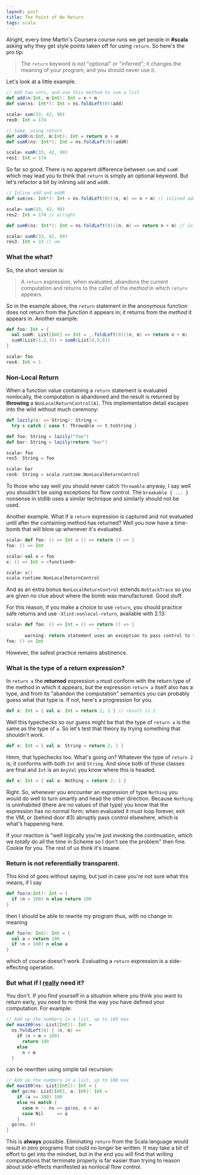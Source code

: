 ```yaml
---
layout: post
title: The Point of No Return
tags: scala
---
```


Alright, every time Martin's Coursera course runs we get people in **#scala** asking why they get style points taken off for using `return`. So here's the pro tip:

> The `return` keyword is not "optional" or "inferred"; it changes the meaning of your program, and you should never use it.

Let's look at a little example.

```scala
// Add two ints, and use this method to sum a list
def add(n:Int, m:Int): Int = n + m
def sum(ns: Int*): Int = ns.foldLeft(0)(add)

scala> sum(33, 42, 99)
res0: Int = 174

// Same, using return 
def addR(n:Int, m:Int): Int = return n + m
def sumR(ns: Int*): Int = ns.foldLeft(0)(addR)

scala> sumR(33, 42, 99)
res1: Int = 174
```

So far so good. There is no apparent difference between `sum` and `sumR` which may lead you to think that `return` is simply an optional keyword. But let's refactor a bit by inlining `add` and `addR`.

```scala
// Inline add and addR
def sum(ns: Int*): Int = ns.foldLeft(0)((n, m) => n + m) // inlined add

scala> sum(33, 42, 99)
res2: Int = 174 // alright

def sumR(ns: Int*): Int = ns.foldLeft(0)((n, m) => return n + m) // inlined addR

scala> sumR(33, 42, 99)
res3: Int = 33 // um.
``` 

### What the what?

So, the short version is:

> A `return` expression, when evaluated, abandons the current computation and returns to the caller of the *method* in which `return` appears.

So in the example above, the `return` statement in the anonymous function does not return from the *function* it appears in; it returns from the *method* it appears in. Another example:

```scala
def foo: Int = { 
  val sumR: List[Int] => Int = _.foldLeft(0)((n, m) => return n + m)
  sumR(List(1,2,3)) + sumR(List(4,5,6))
}

scala> foo
res4: Int = 1
```


### Non-Local Return

When a function value containing a `return` statement is evaluated nonlocally, the computation is abandoned and the result is returned by **throwing** a `NonLocalReturnControl[A]`. This implementation detail escapes into the wild without much ceremony:

```scala
def lazily(s: => String): String = 
  try s catch { case t: Throwable => t.toString }

def foo: String = lazily("foo")
def bar: String = lazily(return "bar")

scala> foo
res5: String = foo

scala> bar
res6: String = scala.runtime.NonLocalReturnControl
```

To those who say well you should never catch `Throwable` anyway, I say well you shouldn't be using exceptions for flow control. The `breakable { ... }` nonsense in stdlib uses a similar technique and similarly should not be used.

Another example. What if a `return` expression is captured and not evaluated until after the containing method has returned? Well you now have a time-bomb that will blow up whenever it's evaluated.

```scala
scala> def foo: () => Int = () => return () => 1
foo: () => Int

scala> val x = foo
x: () => Int = <function0>

scala> x()
scala.runtime.NonLocalReturnControl
```

And as an extra bonus `NonLocalReturnControl` extends `NoStackTrace` so you are given no clue about where the bomb was manufactured. Good stuff.

For this reason, if you make a choice to use `return`, you should practice safe returns and use `-Xlint:nonlocal-return`, available with 2.13:

```scala
scala> def foo: () => Int = () => return () => 1
                                  ^
       warning: return statement uses an exception to pass control to the caller of the enclosing named method foo
foo: () => Int
```

However, the safest practice remains abstinence.

### What is the type of a return expression?

In `return a` the **returned** expression `a` must conform with the return type of the method in which it appears, but the expression `return a` itself also has a type, and from its "abandon the computation" semantics you can probably guess what that type is. If not, here's a progression for you.

```scala
def x: Int = { val a: Int = return 2; 1 } // result is 2
```

Well this typechecks so our guess might be that the type of `return a` is the same as the type of `a`. So let's test that theory by trying something that shouldn't work.

```scala
def x: Int = { val a: String = return 2; 1 } 
```

Hmm, that typechecks too. What's going on? Whatever the type of `return 2` is, it conforms with both `Int` and `String`. And since both of those classes are final and `Int` is an `AnyVal` you know where this is headed.

```scala
def x: Int = { val a: Nothing = return 2; 1 } 
```

Right. So, whenever you encounter an expression of type `Nothing` you would do well to turn smartly and head the other direction. Because `Nothing` is uninhabited (there are no values of that type) you know that the expression has no normal form; when evaluated it must loop forever, exit the VM, or (behind door #3) abruptly pass control elsewhere, which is what's happening here.

If your reaction is "well logically you're just invoking the continuation, which we *totally* do all the time in Scheme so I don't see the problem" then fine. Cookie for you. The rest of us think it's insane.

### Return is not referentially transparent.

This kind of goes without saying, but just in case you're not sure what this means, if I say

```scala
def foo(n:Int): Int = {
  if (n < 100) n else return 100
}
```

then I should be able to rewrite my program thus, with no change in meaning

```scala
def foo(n: Int): Int = {
  val a = return 100
  if (n < 100) n else a
}
```

which of course doesn't work. Evaluating a `return` expression is a side-effecting operation.

### But what if I <u>really</u> need it?

You don't. If you find yourself in a situation where you think you want to return early, you need to re-think the way you have defined your computation. For example:

```scala
// Add up the numbers in a list, up to 100 max
def max100(ns: List[Int]): Int = 
  ns.foldLeft(0) { (n, m) => 
    if (n + m > 100) 
      return 100 
    else 
      n + m
  }
```

can be rewritten using simple tail recursion:

```scala
// Add up the numbers in a list, up to 100 max
def max100(ns: List[Int]): Int = {
  def go(ns: List[Int], a: Int): Int = 
    if (a >= 100) 100
    else ns match {
      case n :: ns => go(ns, n + a)
      case Nil     => a
    }
  go(ns, 0)
}
```

This is **always** possible. Eliminating `return` from the Scala language would result in zero programs that could no longer be written. It may take a bit of effort to get into the mindset, but in the end you will find that writing computations that terminate properly is far easier than trying to reason about side-effects manifested as nonlocal flow control.




